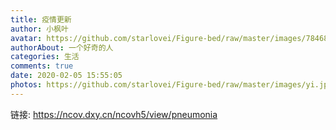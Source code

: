```yaml
---
title: 疫情更新
author: 小枫叶
avatar: https://github.com/starlovei/Figure-bed/raw/master/images/78468086_p0.png
authorAbout: 一个好奇的人
categories: 生活
comments: true
date: 2020-02-05 15:55:05
photos: https://github.com/starlovei/Figure-bed/raw/master/images/yi.jpg
---
```

链接: https://ncov.dxy.cn/ncovh5/view/pneumonia